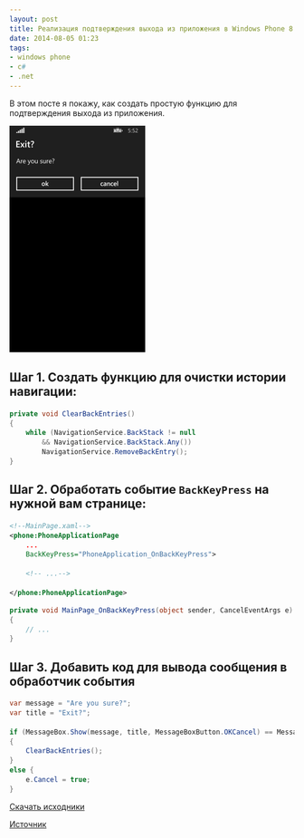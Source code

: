 ```yaml
---
layout: post
title: Реализация подтверждения выхода из приложения в Windows Phone 8
date: 2014-08-05 01:23
tags:
- windows phone
- c#
- .net
---
```


В этом посте я покажу, как создать простую функцию для подтверждения выхода из приложения.

![windows phone 8, confirm](https://raw.githubusercontent.com/wcoder/blog/master/wp8-confirm/screen.png)

## Шаг 1. Создать функцию для очистки истории навигации:

```csharp
private void ClearBackEntries()
{
	while (NavigationService.BackStack != null
		&& NavigationService.BackStack.Any())
		NavigationService.RemoveBackEntry();
}
```

## Шаг 2. Обработать событие `BackKeyPress` на нужной вам странице:

```xml
<!--MainPage.xaml-->
<phone:PhoneApplicationPage
	...
	BackKeyPress="PhoneApplication_OnBackKeyPress">

	<!-- ...-->

</phone:PhoneApplicationPage>
```

```csharp
private void MainPage_OnBackKeyPress(object sender, CancelEventArgs e)
{
	// ...
}
```

## Шаг 3. Добавить код для вывода сообщения в обработчик события

```csharp
var message = "Are you sure?";
var title = "Exit?";

if (MessageBox.Show(message, title, MessageBoxButton.OKCancel) == MessageBoxResult.OK)
{
	ClearBackEntries();
}
else {
	e.Cancel = true;
}
```

[Скачать исходники](https://raw.githubusercontent.com/wcoder/blog/master/wp8-confirm/POCWP8Confirm.zip)

[Источник](http://wz2.ru/lfn0)
